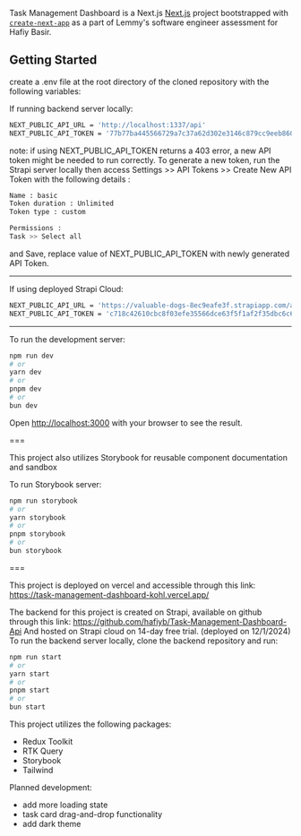 Task Management Dashboard is a Next.js [Next.js](https://nextjs.org/) project bootstrapped with [`create-next-app`](https://github.com/vercel/next.js/tree/canary/packages/create-next-app) as a part of Lemmy's software engineer assessment for Hafiy Basir.

## Getting Started

create a .env file at the root directory of the cloned repository with the following variables:

If running backend server locally:
```bash
NEXT_PUBLIC_API_URL = 'http://localhost:1337/api'
NEXT_PUBLIC_API_TOKEN = '77b77ba445566729a7c37a62d302e3146c879cc9eeb860c211e30cc280e3f480dca2e15e5f542466f7baea46b799471e7691710871de63f55cb1c036724b422df800f32d745ad9d877d69a6a13f267152ec2c9be424e43f7f6e0da7d648929005743e742add166b1357c05de168cb25630499db8d23b8c9360a726028da2ec5c'
```
note: if using NEXT_PUBLIC_API_TOKEN returns a 403 error, a new API token might be needed to run correctly. To generate a new token, run the Strapi server locally then access Settings >> API Tokens >> Create New API Token with the following details : 
```bash
Name : basic
Token duration : Unlimited
Token type : custom

Permissions :
Task >> Select all
```
and Save, replace value of NEXT_PUBLIC_API_TOKEN with newly generated API Token.

---

If using deployed Strapi Cloud:
```bash
NEXT_PUBLIC_API_URL = 'https://valuable-dogs-8ec9eafe3f.strapiapp.com/api'
NEXT_PUBLIC_API_TOKEN = 'c718c42610cbc8f03efe35566dce63f5f1af2f35dbc6c6250c19009901eb2ddc302c6ff9499e0193a701a8bbcff69d4d52c659f462d39c67dfcb3a924d58dd65775fd28fd582182dd7867e5cebcf7bb9b76228a93c88a7567e692f66398e36605d4e15e1bfb1e362e1f6dbc41a660face670e003ff44e9632872d87afa9ad2ac'
```

---

To run the development server:

```bash
npm run dev
# or
yarn dev
# or
pnpm dev
# or
bun dev
```

Open [http://localhost:3000](http://localhost:3000) with your browser to see the result.

===

This project also utilizes Storybook for reusable component documentation and sandbox

To run Storybook server:
```bash
npm run storybook
# or
yarn storybook
# or
pnpm storybook
# or
bun storybook
```

===

This project is deployed on vercel and accessible through this link: https://task-management-dashboard-kohl.vercel.app/

The backend for this project is created on Strapi, available on github through this link: https://github.com/hafiyb/Task-Management-Dashboard-Api
And hosted on Strapi cloud on 14-day free trial. (deployed on 12/1/2024)
To run the backend server locally, clone the backend repository and run:
```bash
npm run start
# or
yarn start
# or
pnpm start
# or
bun start
```

This project utilizes the following packages:
- Redux Toolkit
- RTK Query
- Storybook
- Tailwind

Planned development:
- add more loading state
- task card drag-and-drop functionality
- add dark theme




